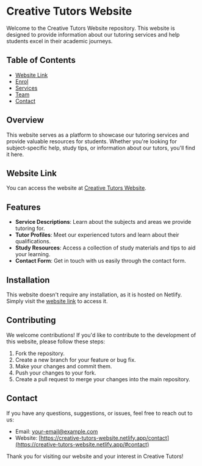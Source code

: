 # Creative Tutors Website

Welcome to the Creative Tutors Website repository. This website is designed to provide information about our tutoring services and help students excel in their academic journeys.

## Table of Contents
- [Website Link](https://creative-tutors-website.netlify.app/)
- [Enrol](https://creative-tutors-website.netlify.app/enrol)
- [Services](https://creative-tutors-website.netlify.app/#services)
- [Team](https://creative-tutors-website.netlify.app/#team)
- [Contact](https://creative-tutors-website.netlify.app/#contact)

## Overview
This website serves as a platform to showcase our tutoring services and provide valuable resources for students. Whether you're looking for subject-specific help, study tips, or information about our tutors, you'll find it here.

## Website Link
You can access the website at [Creative Tutors Website](https://creative-tutors-website.netlify.app/).

## Features
- **Service Descriptions**: Learn about the subjects and areas we provide tutoring for.
- **Tutor Profiles**: Meet our experienced tutors and learn about their qualifications.
- **Study Resources**: Access a collection of study materials and tips to aid your learning.
- **Contact Form**: Get in touch with us easily through the contact form.

## Installation
This website doesn't require any installation, as it is hosted on Netlify. Simply visit the [website link](https://creative-tutors-website.netlify.app/) to access it.

## Contributing
We welcome contributions! If you'd like to contribute to the development of this website, please follow these steps:
1. Fork the repository.
2. Create a new branch for your feature or bug fix.
3. Make your changes and commit them.
4. Push your changes to your fork.
5. Create a pull request to merge your changes into the main repository.

## Contact
If you have any questions, suggestions, or issues, feel free to reach out to us:
- Email: [your-email@example.com](mailto:your-email@example.com)
- Website: [https://creative-tutors-website.netlify.app/contact](https://creative-tutors-website.netlify.app/#contact)

Thank you for visiting our website and your interest in Creative Tutors!
